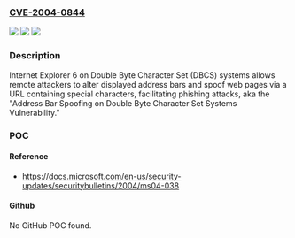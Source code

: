 ### [CVE-2004-0844](https://cve.mitre.org/cgi-bin/cvename.cgi?name=CVE-2004-0844)
![](https://img.shields.io/static/v1?label=Product&message=n%2Fa&color=blue)
![](https://img.shields.io/static/v1?label=Version&message=n%2Fa&color=blue)
![](https://img.shields.io/static/v1?label=Vulnerability&message=n%2Fa&color=brighgreen)

### Description

Internet Explorer 6 on Double Byte Character Set (DBCS) systems allows remote attackers to alter displayed address bars and spoof web pages via a URL containing special characters, facilitating phishing attacks, aka the "Address Bar Spoofing on Double Byte Character Set Systems Vulnerability."

### POC

#### Reference
- https://docs.microsoft.com/en-us/security-updates/securitybulletins/2004/ms04-038

#### Github
No GitHub POC found.

